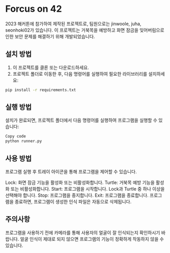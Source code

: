 # Forcus on 42

2023 해커톤에 참가하여 제작된 프로젝트로, 팀원으로는 jinwoole, juha, seonhoki02가 있습니다. 이 프로젝트는 거북목을 예방하고 화면 잠금을 잊어버림으로 인한 보안 문제를 해결하기 위해 개발되었습니다.

## 설치 방법

1. 이 프로젝트를 클론 또는 다운로드하세요.
2. 프로젝트 폴더로 이동한 후, 다음 명령어를 실행하여 필요한 라이브러리를 설치하세요:

```sh
pip install -r requirements.txt
```
## 실행 방법

설치가 완료되면, 프로젝트 폴더에서 다음 명령어를 실행하여 프로그램을 실행할 수 있습니다:

```sh
Copy code
python runner.py
```
## 사용 방법

프로그램 실행 후 트레이 아이콘을 통해 프로그램을 제어할 수 있습니다.

Lock: 화면 잠금 기능을 활성화 또는 비활성화합니다.
Turtle: 거북목 예방 기능을 활성화 또는 비활성화합니다.
Start: 프로그램을 시작합니다. Lock과 Turtle 중 하나 이상을 선택해야 합니다.
Stop: 프로그램을 중지합니다.
Exit: 프로그램을 종료합니다.
프로그램을 종료하면, 프로그램이 생성한 인식 파일은 자동으로 삭제됩니다.

## 주의사항

프로그램을 사용하기 전에 카메라를 통해 사용자의 얼굴이 잘 인식되는지 확인하시기 바랍니다. 얼굴 인식이 제대로 되지 않으면 프로그램의 기능이 정확하게 작동하지 않을 수 있습니다.
